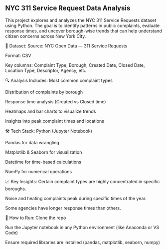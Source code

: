 ## NYC 311 Service Request Data Analysis

This project explores and analyzes the NYC 311 Service Requests dataset using Python. The goal is to identify patterns in public complaints, evaluate response times, and uncover borough-wise trends that can help understand citizen concerns across New York City.

📂 Dataset:
Source: NYC Open Data — 311 Service Requests

Format: CSV

Key columns: Complaint Type, Borough, Created Date, Closed Date, Location Type, Descriptor, Agency, etc.

🔍 Analysis Includes:
Most common complaint types

Distribution of complaints by borough

Response time analysis (Created vs Closed time)

Heatmaps and bar charts to visualize trends

Insights into peak complaint times and locations

🛠️ Tech Stack:
Python (Jupyter Notebook)

Pandas for data wrangling

Matplotlib & Seaborn for visualization

Datetime for time-based calculations

NumPy for numerical operations

📈 Key Insights:
Certain complaint types are highly concentrated in specific boroughs.

Noise and heating complaints peak during specific times of the year.

Some agencies have longer response times than others.

🚀 How to Run:
Clone the repo

Run the Jupyter notebook in any Python environment (like Anaconda or VS Code)

Ensure required libraries are installed (pandas, matplotlib, seaborn, numpy)
